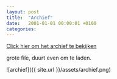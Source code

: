 ```yaml
---
layout: post
title:  "Archief"
date:   2001-01-01 00:00:01 +0100
categories:
---
```

[Click hier om het archief te bekijken](/archief/)

grote file, duurt even om te laden.

![archief]({{ site.url }}/assets/archief.png)
